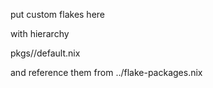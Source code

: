 put custom flakes here

with hierarchy

pkgs/<name>/default.nix

and reference them from ../flake-packages.nix
